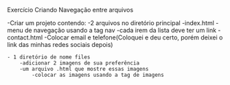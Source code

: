 Exercício
Criando Navegação entre arquivos

-Criar um projeto contendo:
    -2 arquivos no diretório principal
        -index.html
            -menu de navegação usando a tag nav
            -cada irem da lista deve ter um link
        -contact.html
            -Colocar email e telefone(Coloquei e deu certo, porém deixei o link das minhas redes sociais depois)
            
    - 1 diretório de nome files
        -adicionar 2 imagens de sua preferência
        -um arquivo .html que mostre essas imagens
            -colocar as imagens usando a tag de imagens

